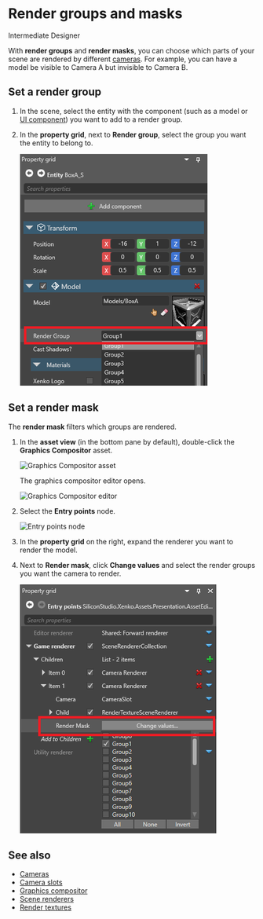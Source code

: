 # Render groups and masks

<span class="label label-doc-level">Intermediate</span>
<span class="label label-doc-audience">Designer</span>

With **render groups** and **render masks**, you can choose which parts of your scene are rendered by different [cameras](../cameras/index.md). For example, you can have a model be visible to Camera A but invisible to Camera B.

## Set a render group

1. In the scene, select the entity with the component (such as a model or [UI component](../../ui/add-a-ui-to-a-scene.md)) you want to add to a render group.

2. In the **property grid**, next to **Render group**, select the group you want the entity to belong to.

    ![Select render group](media/select-render-group.png)

## Set a render mask

The **render mask** filters which groups are rendered.

1. In the **asset view** (in the bottom pane by default), double-click the **Graphics Compositor** asset.

    ![Graphics Compositor asset](media/graphics-compositor-asset.png)

    The graphics compositor editor opens.

    ![Graphics Compositor editor](media/graphics-compositor-editor.png)

2. Select the **Entry points** node.

    ![Entry points node](media/entry-points-node.png)

3. In the **property grid** on the right, expand the renderer you want to render the model.

4. Next to **Render mask**, click **Change values** and select the render groups you want the camera to render.

    ![Render mask](media/change-render-mask.png)

## See also

* [Cameras](../cameras/index.md)
* [Camera slots](../cameras/camera-slots.md)
* [Graphics compositor](index.md)
* [Scene renderers](scene-renderers.md)
* [Render textures](render-textures.md)